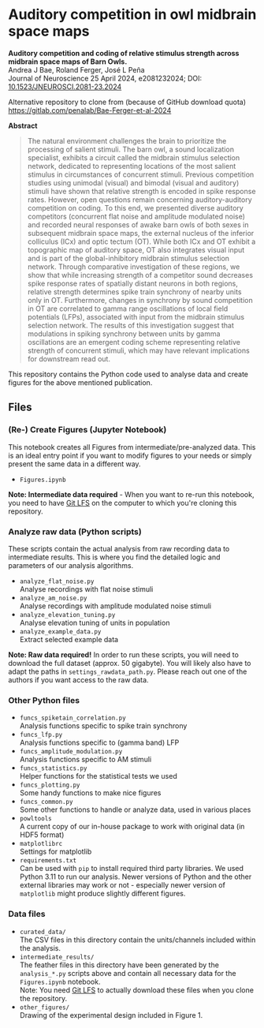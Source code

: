 # Auditory competition in owl midbrain space maps

**Auditory competition and coding of relative stimulus strength across midbrain
space maps of Barn Owls.**  
Andrea J Bae, Roland Ferger, José L Peña  
Journal of Neuroscience 25 April 2024, e2081232024; DOI:
[10.1523/JNEUROSCI.2081-23.2024](https://doi.org/10.1523/JNEUROSCI.2081-23.2024)

Alternative repository to clone from (because of GitHub download quota)  
<https://gitlab.com/penalab/Bae-Ferger-et-al-2024>

__Abstract__

> The natural environment challenges the brain to prioritize the processing of
> salient stimuli. The barn owl, a sound localization specialist, exhibits a
> circuit called the midbrain stimulus selection network, dedicated to
> representing locations of the most salient stimulus in circumstances of
> concurrent stimuli. Previous competition studies using unimodal (visual) and
> bimodal (visual and auditory) stimuli have shown that relative strength is
> encoded in spike response rates. However, open questions remain concerning
> auditory-auditory competition on coding. To this end, we presented diverse
> auditory competitors (concurrent flat noise and amplitude modulated noise) and
> recorded neural responses of awake barn owls of both sexes in subsequent
> midbrain space maps, the external nucleus of the inferior colliculus (ICx) and
> optic tectum (OT). While both ICx and OT exhibit a topographic map of auditory
> space, OT also integrates visual input and is part of the global-inhibitory
> midbrain stimulus selection network. Through comparative investigation of
> these regions, we show that while increasing strength of a competitor sound
> decreases spike response rates of spatially distant neurons in both regions,
> relative strength determines spike train synchrony of nearby units only in OT.
> Furthermore, changes in synchrony by sound competition in OT are correlated to
> gamma range oscillations of local field potentials (LFPs), associated with
> input from the midbrain stimulus selection network. The results of this
> investigation suggest that modulations in spiking synchrony between units by
> gamma oscillations are an emergent coding scheme representing relative
> strength of concurrent stimuli, which may have relevant implications for
> downstream read out.

This repository contains the Python code used to analyse data and create figures
for the above mentioned publication.

## Files

### (Re-) Create Figures (Jupyter Notebook)

This notebook creates all Figures from intermediate/pre-analyzed data. This is
an ideal entry point if you want to modify figures to your needs or simply
present the same data in a different way.

*   `Figures.ipynb`

**Note: Intermediate data required** - When you want to re-run this notebook,
you need to have [Git LFS](https://git-lfs.com/) on the computer to which you're
cloning this repository.

### Analyze raw data (Python scripts)

These scripts contain the actual analysis from raw recording data to
intermediate results. This is where you find the detailed logic and parameters
of our analysis algorithms.

*   `analyze_flat_noise.py`  
    Analyse recordings with flat noise stimuli
*   `analyze_am_noise.py`  
    Analyse recordings with amplitude modulated noise stimuli
*   `analyze_elevation_tuning.py`  
    Analyse elevation tuning of units in population
*   `analyze_example_data.py`  
    Extract selected example data

**Note: Raw data required!** In order to run these scripts, you will need to
download the full dataset (approx. 50 gigabyte). You will likely also have to
adapt the paths in `settings_rawdata_path.py`. Please reach out one of the
authors if you want access to the raw data.

### Other Python files

*   `funcs_spiketain_correlation.py`  
    Analysis functions specific to spike train synchrony
*   `funcs_lfp.py`  
    Analysis functions specific to (gamma band) LFP
*   `funcs_amplitude_modulation.py`  
    Analysis functions specific to AM stimuli
*   `funcs_statistics.py`  
    Helper functions for the statistical tests we used
*   `funcs_plotting.py`  
    Some handy functions to make nice figures
*   `funcs_common.py`  
    Some other functions to handle or analyze data, used in various places
*   `powltools`  
    A current copy of our in-house package to work with original data (in HDF5
    format)
*   `matplotlibrc`  
    Settings for matplotlib
*   `requirements.txt`  
    Can be used with `pip` to install required third party libraries. We used
    Python 3.11 to run our analysis. Newer versions of Python and the other
    external libraries may work or not - especially newer version of
    `matplotlib` might produce slightly different figures.

### Data files

*   `curated_data/`  
    The CSV files in this directory contain the units/channels included within
    the analysis.
*   `intermediate_results/`  
    The feather files in this directory have been generated by the
    `analysis_*.py` scripts above and contain all necessary data for the
    `Figures.ipynb` notebook.  
    Note: You need [Git LFS](https://git-lfs.com/) to actually download
    these files when you clone the repository.
*   `other_figures/`  
    Drawing of the experimental design included in Figure 1.
